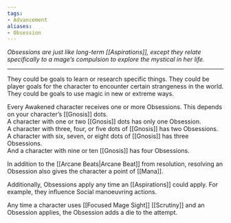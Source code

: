 ```yaml
---
tags:
- Advancement
aliases:
- Obsession
---
```


_Obsessions are just like long-term [[Aspirations]], except they relate specifically to a mage’s compulsion to explore the mystical in her life._

---

They could be goals to learn or research specific things. They could be player goals for the character to encounter certain strangeness in the world. They could be goals to use magic in new or extreme ways.

Every Awakened character receives one or more Obsessions. This depends on your character’s [[Gnosis]] dots.\
A character with one or two [[Gnosis]] dots has only one Obsession.\
A character with three, four, or five dots of [[Gnosis]] has two Obsessions.\
A character with six, seven, or eight dots of [[Gnosis]] has three Obsessions.\
And a character with nine or ten [[Gnosis]] has four Obsessions.

In addition to the [[Arcane Beats|Arcane Beat]] from resolution, resolving an Obsession also gives the character a point of [[Mana]].

Additionally, Obsessions apply any time an [[Aspirations]] could apply. For example, they influence Social manoeuvring actions.

Any time a character uses [[Focused Mage Sight]] [[Scrutiny]] and an Obsession applies, the Obsession adds a die to the attempt.